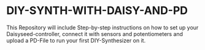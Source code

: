 # DIY-SYNTH-WITH-DAISY-AND-PD
This Repository will include Step-by-step instructions on how to set up your Daisyseed-controller,
connect it with sensors and potentiometers and upload a PD-File to run your first DIY-Synthesizer on it.
